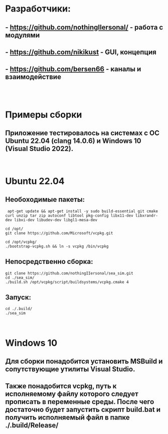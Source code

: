 # Разработчики:
## - https://github.com/nothingIIersonal/ - работа с модулями
## - https://github.com/nikikust - GUI, концепция
## - https://github.com/bersen66 - каналы и взаимодействие


<br>
<br>

# Примеры сборки
## Приложение тестировалось на системах с ОС <b>Ubuntu 22.04</b> (clang 14.0.6) и <b>Windows 10</b> (Visual Studio 2022).
<br>

# Ubuntu 22.04
## Необоходимые пакеты:
```
 apt-get update && apt-get install -y sudo build-essential git cmake curl unzip tar zip autoconf libtool pkg-config libx11-dev libxrandr-dev libxi-dev libudev-dev libgl1-mesa-dev 
```
```
cd /opt/
git clone https://github.com/Microsoft/vcpkg.git
```
```
cd /opt/vcpkg/
./bootstrap-vcpkg.sh && ln -s vcpkg /bin/vcpkg
```

## Непосредственно сборка:
```
git clone https://github.com/nothingIIersonal/sea_sim.git
cd ./sea_sim/
./build.sh /opt/vcpkg/script/buildsystems/vcpkg.cmake 4
```

## Запуск:
```
cd ./.build/
./sea_sim
```

<br>

# Windows 10
## Для сборки понадобится установить <b>MSBuild</b> и сопутствующие утилиты <b>Visual Studio</b>.
## Также понадобится <b>vcpkg</b>, путь к исполняемому файлу которого следует прописать в переменные среды. После чего достаточно будет запустить скрипт <b>build.bat</b> и получить исполняемый файл в папке <b>./.build/Release/</br>
